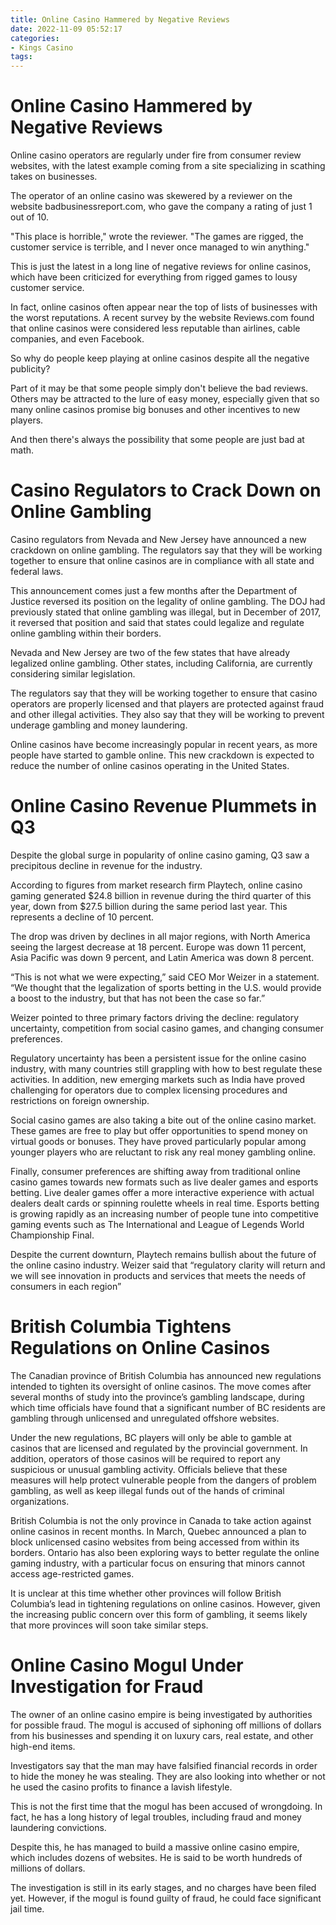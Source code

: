 ```yaml
---
title: Online Casino Hammered by Negative Reviews
date: 2022-11-09 05:52:17
categories:
- Kings Casino
tags:
---
```



#  Online Casino Hammered by Negative Reviews

Online casino operators are regularly under fire from consumer review websites, with the latest example coming from a site specializing in scathing takes on businesses.

The operator of an online casino was skewered by a reviewer on the website badbusinessreport.com, who gave the company a rating of just 1 out of 10.

"This place is horrible," wrote the reviewer. "The games are rigged, the customer service is terrible, and I never once managed to win anything."

This is just the latest in a long line of negative reviews for online casinos, which have been criticized for everything from rigged games to lousy customer service.

In fact, online casinos often appear near the top of lists of businesses with the worst reputations. A recent survey by the website Reviews.com found that online casinos were considered less reputable than airlines, cable companies, and even Facebook.

So why do people keep playing at online casinos despite all the negative publicity?

Part of it may be that some people simply don't believe the bad reviews. Others may be attracted to the lure of easy money, especially given that so many online casinos promise big bonuses and other incentives to new players.



And then there's always the possibility that some people are just bad at math.

#  Casino Regulators to Crack Down on Online Gambling

Casino regulators from Nevada and New Jersey have announced a new crackdown on online gambling. The regulators say that they will be working together to ensure that online casinos are in compliance with all state and federal laws.

This announcement comes just a few months after the Department of Justice reversed its position on the legality of online gambling. The DOJ had previously stated that online gambling was illegal, but in December of 2017, it reversed that position and said that states could legalize and regulate online gambling within their borders.

Nevada and New Jersey are two of the few states that have already legalized online gambling. Other states, including California, are currently considering similar legislation.

The regulators say that they will be working together to ensure that casino operators are properly licensed and that players are protected against fraud and other illegal activities. They also say that they will be working to prevent underage gambling and money laundering.

Online casinos have become increasingly popular in recent years, as more people have started to gamble online. This new crackdown is expected to reduce the number of online casinos operating in the United States.

#  Online Casino Revenue Plummets in Q3

Despite the global surge in popularity of online casino gaming, Q3 saw a precipitous decline in revenue for the industry.

According to figures from market research firm Playtech, online casino gaming generated $24.8 billion in revenue during the third quarter of this year, down from $27.5 billion during the same period last year. This represents a decline of 10 percent.

The drop was driven by declines in all major regions, with North America seeing the largest decrease at 18 percent. Europe was down 11 percent, Asia Pacific was down 9 percent, and Latin America was down 8 percent.

“This is not what we were expecting,” said CEO Mor Weizer in a statement. “We thought that the legalization of sports betting in the U.S. would provide a boost to the industry, but that has not been the case so far.”

Weizer pointed to three primary factors driving the decline: regulatory uncertainty, competition from social casino games, and changing consumer preferences.

Regulatory uncertainty has been a persistent issue for the online casino industry, with many countries still grappling with how to best regulate these activities. In addition, new emerging markets such as India have proved challenging for operators due to complex licensing procedures and restrictions on foreign ownership.

Social casino games are also taking a bite out of the online casino market. These games are free to play but offer opportunities to spend money on virtual goods or bonuses. They have proved particularly popular among younger players who are reluctant to risk any real money gambling online.

Finally, consumer preferences are shifting away from traditional online casino games towards new formats such as live dealer games and esports betting. Live dealer games offer a more interactive experience with actual dealers dealt cards or spinning roulette wheels in real time. Esports betting is growing rapidly as an increasing number of people tune into competitive gaming events such as The International and League of Legends World Championship Final.

Despite the current downturn, Playtech remains bullish about the future of the online casino industry. Weizer said that “regulatory clarity will return and we will see innovation in products and services that meets the needs of consumers in each region”

#  British Columbia Tightens Regulations on Online Casinos

The Canadian province of British Columbia has announced new regulations intended to tighten its oversight of online casinos. The move comes after several months of study into the province’s gambling landscape, during which time officials have found that a significant number of BC residents are gambling through unlicensed and unregulated offshore websites.

Under the new regulations, BC players will only be able to gamble at casinos that are licensed and regulated by the provincial government. In addition, operators of those casinos will be required to report any suspicious or unusual gambling activity. Officials believe that these measures will help protect vulnerable people from the dangers of problem gambling, as well as keep illegal funds out of the hands of criminal organizations.

British Columbia is not the only province in Canada to take action against online casinos in recent months. In March, Quebec announced a plan to block unlicensed casino websites from being accessed from within its borders. Ontario has also been exploring ways to better regulate the online gaming industry, with a particular focus on ensuring that minors cannot access age-restricted games.

It is unclear at this time whether other provinces will follow British Columbia’s lead in tightening regulations on online casinos. However, given the increasing public concern over this form of gambling, it seems likely that more provinces will soon take similar steps.

#  Online Casino Mogul Under Investigation for Fraud

The owner of an online casino empire is being investigated by authorities for possible fraud. The mogul is accused of siphoning off millions of dollars from his businesses and spending it on luxury cars, real estate, and other high-end items.

Investigators say that the man may have falsified financial records in order to hide the money he was stealing. They are also looking into whether or not he used the casino profits to finance a lavish lifestyle.

This is not the first time that the mogul has been accused of wrongdoing. In fact, he has a long history of legal troubles, including fraud and money laundering convictions.

Despite this, he has managed to build a massive online casino empire, which includes dozens of websites. He is said to be worth hundreds of millions of dollars.

The investigation is still in its early stages, and no charges have been filed yet. However, if the mogul is found guilty of fraud, he could face significant jail time.